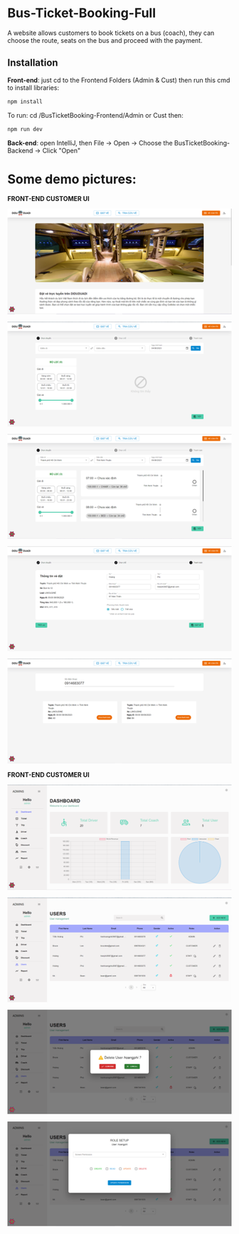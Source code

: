 # Bus-Ticket-Booking-Full

A website allows customers to book tickets on a bus (coach), they can choose the route, seats on the bus and proceed with the payment.

## Installation

__Front-end__: just cd to the Frontend Folders (Admin & Cust) then run this cmd to install libraries:

```bash
npm install
```

To run: cd /BusTicketBooking-Frontend/Admin or Cust then:
```bash
npm run dev
```

__Back-end__: open IntelliJ, then File -> Open -> Choose the BusTicketBooking-Backend -> Click "Open"

# Some demo pictures:

__FRONT-END CUSTOMER UI__

![Home page](./pictures/home_page.png)

![Trip select 1](./pictures/trip_select_1.png)

![Trip select 2](./pictures/trip_select_2.png)

![Payment](./pictures/payment.png)

![TicketSearching](./pictures/ticket_search.png)

__FRONT-END CUSTOMER UI__

![dashboard](./pictures/aadmin_dashboard.png)

![user_manage](./pictures/user_manage.png)

![delete user](./pictures/delete_user.png)

![Role setup](./pictures/staff_role_setup.png)

